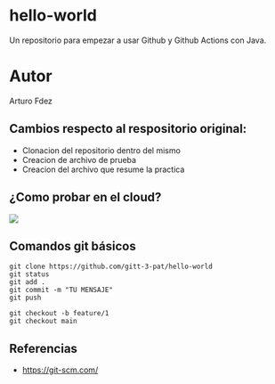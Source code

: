 # hello-world

Un repositorio para empezar a usar Github y Github Actions con Java.

# Autor

Arturo Fdez

## Cambios respecto al respositorio original:
- Clonacion del repositorio dentro del mismo
- Creacion de archivo de prueba 
- Creacion del archivo que resume la practica

## ¿Como probar en el cloud?

[![](https://gitpod.io/button/open-in-gitpod.svg)](https://gitpod.io/#https://github.com/gitt-3-pat/hello-world)

## Comandos git básicos

```
git clone https://github.com/gitt-3-pat/hello-world
git status
git add .
git commit -m "TU MENSAJE"
git push

git checkout -b feature/1
git checkout main
```

## Referencias

- https://git-scm.com/
